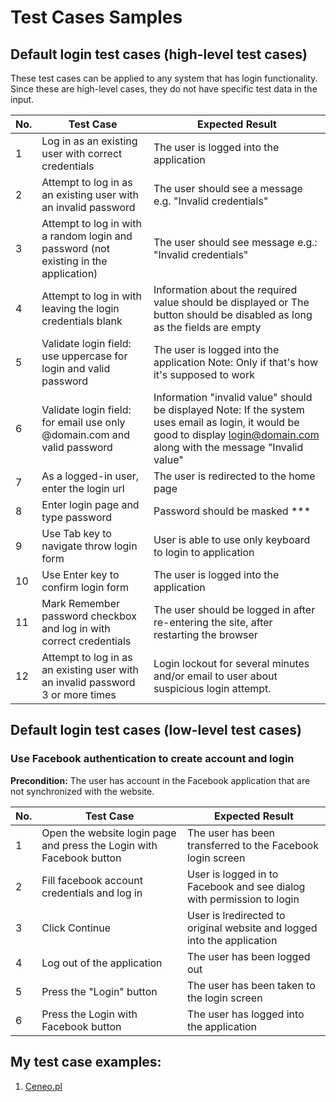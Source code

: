 # Test Cases Samples #

## Default login test cases (high-level test cases) ##
These test cases can be applied to any system that has login functionality. Since these are high-level cases, they do not have specific test data in the input.

| No. |	Test Case |	Expected Result |
|----|---------|-----------------|
|1 | Log in as an existing user with correct credentials	|The user is logged into the application|
|2 | Attempt to log in as an existing user with an invalid password|	The user should see a message e.g. "Invalid credentials"|
|3 |	Attempt to log in with a random login and password (not existing in the application)|	The user should see message e.g.: "Invalid credentials" |
|4 |	Attempt to log in with leaving the login credentials blank |	Information about the required value should be displayed or The button should be disabled as long as the fields are empty|
|5 |	Validate login field: use uppercase for login and valid password	| The user is logged into the application Note: Only if that's how it's supposed to work |
|6 |	Validate login field: for email use only @domain.com and valid password |	Information "invalid value" should be displayed Note: If the system uses email as login, it would be good to display login@domain.com along with the message "Invalid value"|
|7 |	As a logged-in user, enter the login url	| The user is redirected to the home page |
|8 |	Enter login page and type password |	Password should be masked *** |
|9 |	Use Tab key to navigate throw login form |	User is able to use only keyboard to login to application |
|10 |	Use Enter key to confirm login form |	The user is logged into the application |
|11	| Mark Remember password checkbox and log in with correct credentials |	The user should be logged in after re-entering the site, after restarting the browser |
|12	| Attempt to log in as an existing user with an invalid password 3 or more times	| Login lockout for several minutes and/or email to user about suspicious login attempt. |
 

## Default login test cases (low-level test cases) ##

### Use Facebook authentication to create account and login	 ###

**Precondition:** The user has account in the Facebook application that are not synchronized with the website.

| No. |	Test Case |	Expected Result |
|----|---------|--------|
|1 |Open the website login page and press the Login with Facebook button |	The user has been transferred to the Facebook login screen |
|2 |Fill facebook account credentials and log in	 | User is logged in to Facebook and see dialog with permission to login
|3 |Click Continue | User is lredirected to original website and logged into the application |
|4 |Log out of the application	 | The user has been logged out |
|5 |Press the "Login" button	 | The user has been taken to the login screen |
|6 |Press the Login with Facebook button |The user has logged into the application |


## My test case examples: ##
1. [Ceneo.pl](https://github.com/KarolinaSzczech/Manual_tester_Portfolio/blob/main/Reports_and_Test_results/Ceneopl_raport.md)
